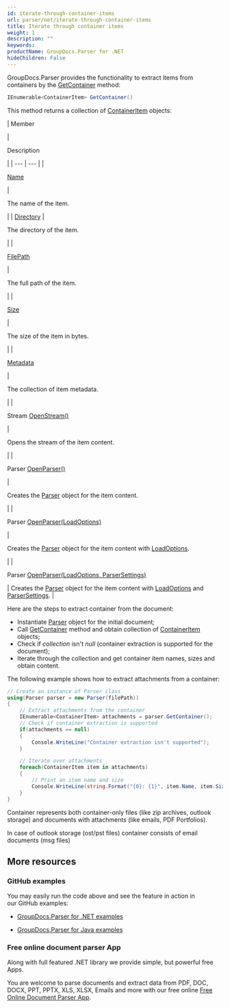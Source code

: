 ```yaml
---
id: iterate-through-container-items
url: parser/net/iterate-through-container-items
title: Iterate through container items
weight: 1
description: ""
keywords: 
productName: GroupDocs.Parser for .NET
hideChildren: False
---
```

GroupDocs.Parser provides the functionality to extract items from containers by the [GetContainer](https://apireference.groupdocs.com/net/parser/groupdocs.parser/parser/methods/getcontainer) method:

```csharp
IEnumerable<ContainerItem> GetContainer()

```

This method returns a collection of [ContainerItem](https://apireference.groupdocs.com/net/parser/groupdocs.parser.data/containeritem) objects:

| 
Member

 | 

Description

 |
| --- | --- |
| 

[Name](https://apireference.groupdocs.com/net/parser/groupdocs.parser.data/containeritem/properties/name)

 | 

The name of the item.

 |
| [Directory](https://apireference.groupdocs.com/net/parser/groupdocs.parser.data/containeritem/properties/directory) | 

The directory of the item.

 |
| 

[FilePath](https://apireference.groupdocs.com/net/parser/groupdocs.parser.data/containeritem/properties/filepath)

 | 

The full path of the item.

 |
| 

[Size](https://apireference.groupdocs.com/net/parser/groupdocs.parser.data/containeritem/properties/size)

 | 

The size of the item in bytes.

 |
| 

[Metadata](https://apireference.groupdocs.com/net/parser/groupdocs.parser.data/containeritem/properties/metadata)

 | 

The collection of item metadata.

 |
| 

Stream [OpenStream()](https://apireference.groupdocs.com/net/parser/groupdocs.parser.data/containeritem/methods/openstream)

 | 

Opens the stream of the item content.

 |
| 

Parser [OpenParser()](https://apireference.groupdocs.com/net/parser/groupdocs.parser.data/containeritem/methods/openparser)

 | 

Creates the [Parser](https://apireference.groupdocs.com/net/parser/groupdocs.parser/parser) object for the item content.

 |
| 

Parser [OpenParser(LoadOptions)](https://apireference.groupdocs.com/net/parser/groupdocs.parser.data.containeritem/openparser/methods/1)

 | 

Creates the [Parser](https://apireference.groupdocs.com/net/parser/groupdocs.parser/parser) object for the item content with [LoadOptions](https://apireference.groupdocs.com/net/parser/groupdocs.parser.options/loadoptions).

 |
| 

Parser [OpenParser(LoadOptions, ParserSettings)](https://apireference.groupdocs.com/net/parser/groupdocs.parser.data.containeritem/openparser/methods/2)

 | Creates the [Parser](https://apireference.groupdocs.com/net/parser/groupdocs.parser/parser) object for the item content with [LoadOptions](https://apireference.groupdocs.com/net/parser/groupdocs.parser.options/loadoptions) and [ParserSettings](https://apireference.groupdocs.com/net/parser/groupdocs.parser.options/parsersettings). |

Here are the steps to extract container from the document:

*   Instantiate [Parser](https://apireference.groupdocs.com/net/parser/groupdocs.parser/parser) object for the initial document;
*   Call [GetContainer](https://apireference.groupdocs.com/net/parser/groupdocs.parser/parser/methods/getcontainer) method and obtain collection of [ContainerItem](https://apireference.groupdocs.com/net/parser/groupdocs.parser.data/containeritem) objects;
*   Check if *collection* isn't *null* (container extraction is supported for the document);
*   Iterate through the collection and get container item names, sizes and obtain content.

The following example shows how to extract attachments from a container:

```csharp
// Create an instance of Parser class
using(Parser parser = new Parser(filePath))
{
    // Extract attachments from the container
    IEnumerable<ContainerItem> attachments = parser.GetContainer();
    // Check if container extraction is supported
    if(attachments == null)
    {
        Console.WriteLine("Container extraction isn't supported");
    }

    // Iterate over attachments
    foreach(ContainerItem item in attachments)
    {
        // Print an item name and size
        Console.WriteLine(string.Format("{0}: {1}", item.Name, item.Size));
    }
}

```

Container represents both container-only files (like zip archives, outlook storage) and documents with attachments (like emails, PDF Portfolios).

In case of outlook storage (ost/pst files) container consists of email documents (msg files)

## More resources

### GitHub examples

You may easily run the code above and see the feature in action in our GitHub examples:

*   [GroupDocs.Parser for .NET examples](https://github.com/groupdocs-parser/GroupDocs.Parser-for-.NET)
    
*   [GroupDocs.Parser for Java examples](https://github.com/groupdocs-parser/GroupDocs.Parser-for-Java)
    

### Free online document parser App

Along with full featured .NET library we provide simple, but powerful free Apps.

You are welcome to parse documents and extract data from PDF, DOC, DOCX, PPT, PPTX, XLS, XLSX, Emails and more with our free online [Free Online Document Parser App](https://products.groupdocs.app/parser).
